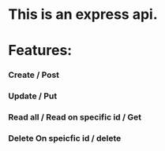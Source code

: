 # This is an express api.

# Features:

### Create / Post
### Update / Put
### Read all / Read on specific id / Get
### Delete On speicfic id / delete